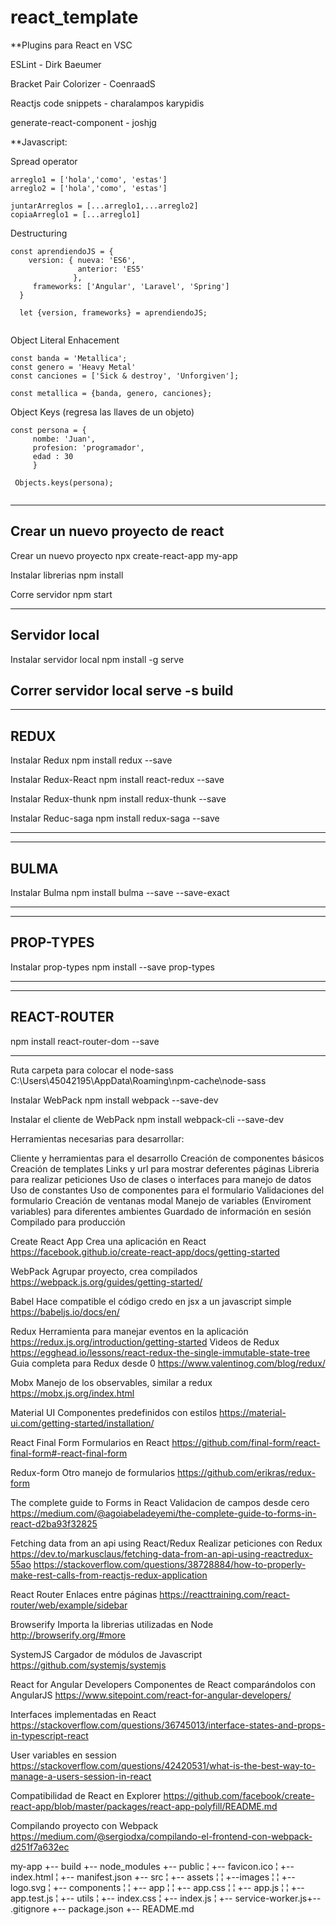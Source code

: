 # react_template

**Plugins para React en VSC

ESLint - Dirk Baeumer

Bracket Pair Colorizer - CoenraadS

Reactjs code snippets - charalampos karypidis

generate-react-component - joshjg


**Javascript:

Spread operator

```
arreglo1 = ['hola','como', 'estas']
arreglo2 = ['hola','como', 'estas']

juntarArreglos = [...arreglo1,...arreglo2]
copiaArreglo1 = [...arreglo1]

```

Destructuring 

```
const aprendiendoJS = {
    version: { nueva: 'ES6',
               anterior: 'ES5'
              },
     frameworks: ['Angular', 'Laravel', 'Spring']         
  }
  
  let {version, frameworks} = aprendiendoJS;
  
```
Object Literal Enhacement

```
const banda = 'Metallica';
const genero = 'Heavy Metal'
const canciones = ['Sick & destroy', 'Unforgiven'];

const metallica = {banda, genero, canciones};

```

Object Keys (regresa las llaves de un objeto)

```
const persona = {
     nombe: 'Juan',
     profesion: 'programador',
     edad : 30
     }
     
 Objects.keys(persona);    
     
```



----------------------------------------------------------
Crear un nuevo proyecto de react
----------------------------------------------------------

Crear un nuevo proyecto
npx create-react-app my-app

Instalar librerias
npm install

Corre servidor
npm start

----------------------------------------------------------
Servidor local
----------------------------------------------------------
Instalar servidor local
npm install -g serve

Correr servidor local
serve -s build
----------------------------------------------------------

----------------------------------------------------------
REDUX
----------------------------------------------------------

Instalar Redux
npm install redux --save 

Instalar Redux-React 
npm install react-redux --save

Instalar Redux-thunk
npm install redux-thunk --save

Instalar Reduc-saga
npm install redux-saga --save

----------------------------------------------------------

----------------------------------------------------------
BULMA
----------------------------------------------------------

Instalar Bulma
npm install bulma --save --save-exact

----------------------------------------------------------

----------------------------------------------------------
PROP-TYPES
----------------------------------------------------------
Instalar prop-types
npm install --save prop-types

----------------------------------------------------------

----------------------------------------------------------
REACT-ROUTER
----------------------------------------------------------
npm install react-router-dom --save

----------------------------------------------------------

Ruta carpeta para colocar el node-sass
C:\Users\45042195\AppData\Roaming\npm-cache\node-sass

Instalar WebPack
npm install webpack --save-dev

Instalar el cliente de WebPack
npm install webpack-cli --save-dev

Herramientas necesarias para desarrollar:

Cliente y herramientas para el desarrollo
Creación de componentes básicos
Creación de templates
Links y url para mostrar deferentes páginas
Libreria para realizar peticiones
Uso de clases o interfaces para manejo de datos
Uso de constantes
Uso de componentes para el formulario
Validaciones del formulario
Creación de ventanas modal
Manejo de variables (Enviroment variables) para diferentes ambientes
Guardado de información en sesión
Compilado para producción


Create React App 
Crea una aplicación en React
https://facebook.github.io/create-react-app/docs/getting-started

WebPack
Agrupar proyecto, crea compilados
https://webpack.js.org/guides/getting-started/

Babel
Hace compatible el código credo en jsx a un javascript simple
https://babeljs.io/docs/en/

Redux
Herramienta para manejar eventos en la aplicación
https://redux.js.org/introduction/getting-started
Videos de Redux
https://egghead.io/lessons/react-redux-the-single-immutable-state-tree
Guia completa para Redux desde 0
https://www.valentinog.com/blog/redux/

Mobx
Manejo de los observables, similar a redux
https://mobx.js.org/index.html

Material UI
Componentes predefinidos con estilos
https://material-ui.com/getting-started/installation/


React Final Form
Formularios en React
https://github.com/final-form/react-final-form#-react-final-form

Redux-form
Otro manejo de formularios
https://github.com/erikras/redux-form

The complete guide to Forms in React
Validacion de campos desde cero
https://medium.com/@agoiabeladeyemi/the-complete-guide-to-forms-in-react-d2ba93f32825


Fetching data from an api using React/Redux
Realizar peticiones con Redux
https://dev.to/markusclaus/fetching-data-from-an-api-using-reactredux-55ao
https://stackoverflow.com/questions/38728884/how-to-properly-make-rest-calls-from-reactjs-redux-application


React Router
Enlaces entre páginas
https://reacttraining.com/react-router/web/example/sidebar


Browserify
Importa la librerias utilizadas en Node
http://browserify.org/#more


SystemJS
Cargador de módulos de Javascript
https://github.com/systemjs/systemjs

React for Angular Developers
Componentes de React comparándolos con AngularJS
https://www.sitepoint.com/react-for-angular-developers/


Interfaces implementadas en React
https://stackoverflow.com/questions/36745013/interface-states-and-props-in-typescript-react


User variables en session
https://stackoverflow.com/questions/42420531/what-is-the-best-way-to-manage-a-users-session-in-react

Compatibilidad de React en Explorer
https://github.com/facebook/create-react-app/blob/master/packages/react-app-polyfill/README.md

Compilando proyecto con Webpack
https://medium.com/@sergiodxa/compilando-el-frontend-con-webpack-d251f7a632ec

my-app
+-- build
+-- node_modules
+-- public
¦   +-- favicon.ico
¦   +-- index.html
¦   +-- manifest.json
+-- 
src
¦   +-- assets
¦   ¦   +--images
¦   ¦      +-- logo.svg
¦   +-- components
¦   ¦   +-- app
¦   ¦       +-- app.css
¦   ¦       +-- app.js
¦   ¦       +-- app.test.js
¦   +-- utils
¦   +--
 index.css
¦   +-- index.js
¦   +-- service-worker.js+-- .gitignore
+-- package.json
+-- README.md

